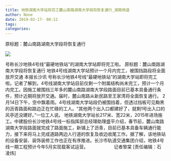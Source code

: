 ```yaml
---
title: 地铁湖南大学站将完工麓山南路湖南大学段将恢复通行_湖南频道
author: None
date: 2019-02-17- 08:12
tags: 
categories: 
---
```

原标题：麓山南路湖南大学段将恢复通行
<!-- more -->
                
<img align="center" border="0" src="http://p2.ifengimg.com/a/2016/0810/204c433878d5cf9size1_w16_h16.png" />
                
            
 号称长沙地铁4号线“最硬地铁站”的湖南大学站即将完工啦。
原标题：麓山南路湖南大学段将恢复通行
地铁4号线湖南大学站预计一个月内完工，被围挡路段将全面放开交通
本报长沙讯 号称长沙地铁4号线“最硬地铁站”的湖南大学站即将完工啦。记者了解到，4号线湖南大学站目前仅剩一个附属结构尚未完工，预计一个月内完工。因施工被围挡三年多的麓山南路湖南大学段路面目前已基本具备通行条件，预计近期将放开交通。届时，麓山南路从新民路至王家湾将全面恢复通行。
2月14日下午，空中飘着雨。4号线湖南大学站段仍被围挡着，但透过挡板可见黝黑的沥青路面和路边正在忙碌的工人。“其他两个出入口都建好了，就剩1号出入口的风亭还没建好。”一位工人说。
地铁湖南大学站长217米、宽22米，2015年进场施工。中建股份长沙地铁4号线一标指挥部总经理助理盛平介绍，春节前，麓山南路湖南大学段路面就完成了路面施工，新铺上了沥青，目前已基本具备车辆通行能力，接下来将马上完成道路两边人行道的恢复及收边收尾工作。据了解，该地铁站的设备安装、装饰装修工作也正在有序推进。长沙市轨道交通集团介绍，地铁4号线一期工程预计今年5月实现载客试运营。　　　　　　
记者黎棠
[责任编辑：石凌炜]
            
